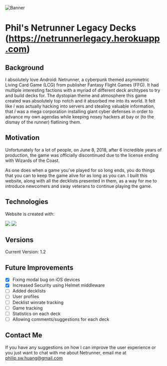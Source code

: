 ![Banner](https://github.com/PhilHuangSW/philslegacynetrunner/banner.PNG)
# Phil's Netrunner Legacy Decks (https://netrunnerlegacy.herokuapp.com)

## Background

I absolutely love Android: Netrunner, a cyberpunk themed asymmetric Living Card Game (LCG) from publisher Fantasy Flight Games (FFG). It had multiple interesting factions with a myriad of different deck archtypes to try and build decks for. The dystopian theme and atmosphere this game created was absolutely top notch and it absorbed me into its world. It felt like *I* was actually hacking into servers and stealing valuable information, that *I* was a mega corporation installing giant cyber defenses in order to advance my own agendas while keeping nosey hackers at bay or (to the dismay of the runner) flatlining them.

## Motivation

Unfortunately for a lot of people, on June 8, 2018, after 6 incredible years of production, the game was officially discontinued due to the license ending with Wizards of the Coast. 

As one does when a game you've played for so long ends, you do things that you can to keep the game alive for as long as you can. I built this website, along with all the decklists presented in them, as a way for me to introduce newcomers and sway veterans to continue playing the game. 

## Technologies

Website is created with: 

<a href="https://nodejs.org/en/download/" alt="node version">
  <img src="https://img.shields.io/badge/Node.js-v14.15.0-green.svg" /></a>

<a href="https://docs.npmjs.com/downloading-and-installing-node-js-and-npm" alt="npm version">
  <img src="https://img.shields.io/badge/npm-v6.14.8-red.svg" /></a>
  
  

## Versions

Current Version: 1.2

## Future Improvements

- [x] Fixing modal bug on iOS devices
- [x] Increased Security using Helmet middleware
- [ ] Added decklists
- [ ] User profiles
- [ ] Decklist winrate tracking
- [ ] Game tracking
- [ ] Statistics on each deck
- [ ] Allowing comments/suggestions for each deck

## Contact Me

If you have any suggestions on how I can improve the user experience or you just want to chat with me about Netrunner, email me at philip.sw.huang@gmail.com
